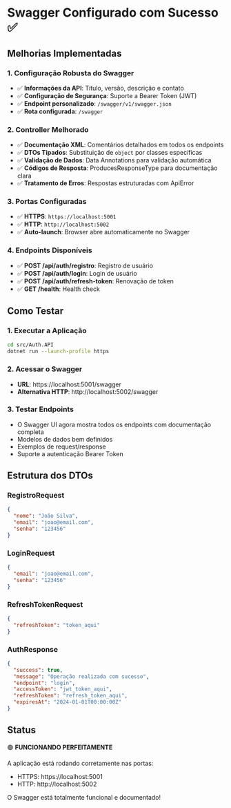 # Swagger Configurado com Sucesso ✅

## Melhorias Implementadas

### 1. Configuração Robusta do Swagger
- ✅ **Informações da API**: Título, versão, descrição e contato
- ✅ **Configuração de Segurança**: Suporte a Bearer Token (JWT)
- ✅ **Endpoint personalizado**: `/swagger/v1/swagger.json`
- ✅ **Rota configurada**: `/swagger`

### 2. Controller Melhorado
- ✅ **Documentação XML**: Comentários detalhados em todos os endpoints
- ✅ **DTOs Tipados**: Substituição de `object` por classes específicas
- ✅ **Validação de Dados**: Data Annotations para validação automática
- ✅ **Códigos de Resposta**: ProducesResponseType para documentação clara
- ✅ **Tratamento de Erros**: Respostas estruturadas com ApiError

### 3. Portas Configuradas
- ✅ **HTTPS**: `https://localhost:5001`
- ✅ **HTTP**: `http://localhost:5002`
- ✅ **Auto-launch**: Browser abre automaticamente no Swagger

### 4. Endpoints Disponíveis
- ✅ **POST /api/auth/registro**: Registro de usuário
- ✅ **POST /api/auth/login**: Login de usuário
- ✅ **POST /api/auth/refresh-token**: Renovação de token
- ✅ **GET /health**: Health check

## Como Testar

### 1. Executar a Aplicação
```bash
cd src/Auth.API
dotnet run --launch-profile https
```

### 2. Acessar o Swagger
- **URL**: https://localhost:5001/swagger
- **Alternativa HTTP**: http://localhost:5002/swagger

### 3. Testar Endpoints
- O Swagger UI agora mostra todos os endpoints com documentação completa
- Modelos de dados bem definidos
- Exemplos de request/response
- Suporte a autenticação Bearer Token

## Estrutura dos DTOs

### RegistroRequest
```json
{
  "nome": "João Silva",
  "email": "joao@email.com",
  "senha": "123456"
}
```

### LoginRequest
```json
{
  "email": "joao@email.com",
  "senha": "123456"
}
```

### RefreshTokenRequest
```json
{
  "refreshToken": "token_aqui"
}
```

### AuthResponse
```json
{
  "success": true,
  "message": "Operação realizada com sucesso",
  "endpoint": "login",
  "accessToken": "jwt_token_aqui",
  "refreshToken": "refresh_token_aqui",
  "expiresAt": "2024-01-01T00:00:00Z"
}
```

## Status
🟢 **FUNCIONANDO PERFEITAMENTE**

A aplicação está rodando corretamente nas portas:
- HTTPS: https://localhost:5001
- HTTP: http://localhost:5002

O Swagger está totalmente funcional e documentado! 